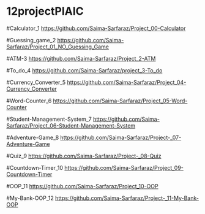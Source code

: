 # 12projectPIAIC
#Calculator_1
https://github.com/Saima-Sarfaraz/Project_00-Calculator

#Guessing_game_2
https://github.com/Saima-Sarfaraz/Project_01_NO_Guessing_Game

#ATM-3
https://github.com/Saima-Sarfaraz/Project_2-ATM

#To_do_4
https://github.com/Saima-Sarfaraz/project_3-To_do

#Currency_Converter_5
https://github.com/Saima-Sarfaraz/Project_04-Currency_Converter

#Word-Counter_6
https://github.com/Saima-Sarfaraz/Project_05-Word-Counter

#Student-Management-System_7
https://github.com/Saima-Sarfaraz/Project_06-Student-Management-System

#Adventure-Game_8
https://github.com/Saima-Sarfaraz/Project-_07-Adventure-Game

#Quiz_9
https://github.com/Saima-Sarfaraz/Project-_08-Quiz

#Countdown-Timer_10
https://github.com/Saima-Sarfaraz/Project_09-Countdown-Timer

#OOP_11
https://github.com/Saima-Sarfaraz/Project_10-OOP

#My-Bank-OOP_12
https://github.com/Saima-Sarfaraz/Project-_11-My-Bank-OOP





